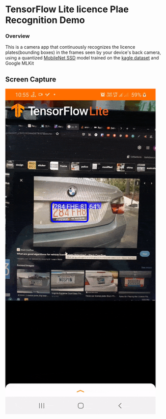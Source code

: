 # TensorFlow Lite licence Plae Recognition Demo

### Overview

This is a camera app that continuously recognizes the licence plates(bounding boxes) in the frames seen by your device's back camera, using a quantized
[MobileNet SSD](https://github.com/tensorflow/models/tree/master/research/object_detection)
model trained on the [kagle dataset](https://www.kaggle.com/andrewmvd/car-plate-detection) and Google MLKit

<!-- TODO(b/124116863): Add app screenshot. -->

## Screen Capture
![Alt Text](https://github.com/rudrapr/licence-plate-recognition/blob/master/screenshot/ditection.gif)
